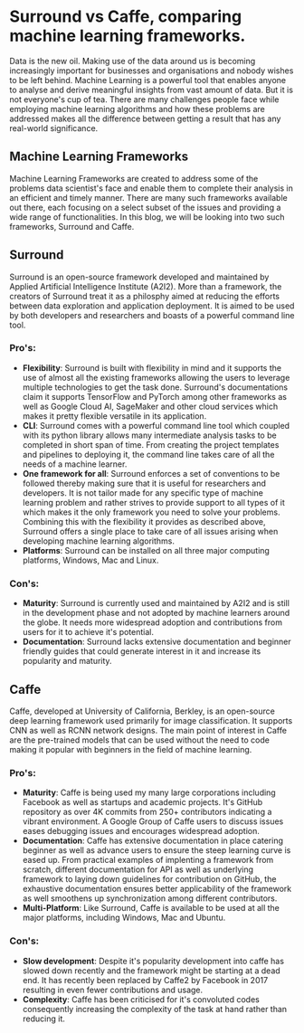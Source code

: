 # Surround vs Caffe, comparing machine learning frameworks.

Data is the new oil. Making use of the data around us is becoming increasingly important for businesses and organisations and nobody wishes to be left behind. Machine Learning is a powerful tool that enables anyone to analyse and derive meaningful insights from vast amount of data. But it is not everyone's cup of tea. There are many challenges people face while employing machine learning algorithms and how these problems are addressed makes all the difference between getting a result that has any real-world significance.

## Machine Learning Frameworks

Machine Learning Frameworks are created to address some of the problems data scientist's face and enable them to complete their analysis in an efficient and timely manner. There are many such frameworks available out there, each focusing on a select subset of the issues and providing a wide range of functionalities. In this blog, we will be looking into two such frameworks, Surround and Caffe.

## Surround

Surround is an open-source framework developed and maintained by Applied Artificial Intelligence Institute (A2I2). More than a framework, the creators of Surround treat it as a philosphy aimed at reducing the efforts between data exploration and application deployment. It is aimed to be used by both developers and researchers and boasts of a powerful command line tool.

### Pro's:
- **Flexibility**: Surround is built with flexibility in mind and it supports the use of almost all the existing frameworks allowing the users to leverage multiple technologies to get the task done. Surround's documentations claim it supports TensorFlow and PyTorch among other frameworks as well as Google Cloud AI, SageMaker and other cloud services which makes it pretty flexible versatile in its application.
- **CLI**: Surround comes with a powerful command line tool which coupled with its python library allows many intermediate analysis tasks to be completed in short span of time. From creating the project templates and pipelines to deploying it, the command line takes care of all the needs of a machine learner.
- **One framework for all**: Surround enforces a set of conventions to be followed thereby making sure that it is useful for researchers and developers. It is not tailor made for any specific type of machine learning problem and rather strives to provide support to all types of it which makes it the only framework you need to solve your problems. Combining this with the flexibility it provides as described above, Surround offers a single place to take care of all issues arising when developing machine learning algorithms.
- **Platforms**: Surround can be installed on all three major computing platforms, Windows, Mac and Linux.

### Con's:
- **Maturity**: Surround is currently used and maintained by A2I2 and is still in the development phase and not adopted by machine learners around the globe. It needs more widespread adoption and contributions from users for it to achieve it's potential.
- **Documentation**: Surround lacks extensive documentation and beginner friendly guides that could generate interest in it and increase its popularity and maturity.

## Caffe

Caffe, developed at University of California, Berkley, is an open-source deep learning framework used primarily for image classification. It supports CNN as well as RCNN network designs. The main point of interest in Caffe are the pre-trained models that can be used without the need to code making it popular with beginners in the field of machine learning.

### Pro's:
- **Maturity**: Caffe is being used my many large corporations including Facebook as well as startups and academic projects. It's GitHub repository as over 4K commits from 250+ contributors indicating a vibrant environment. A Google Group of Caffe users to discuss issues eases debugging issues and encourages widespread adoption.
- **Documentation**: Caffe has extensive documentation in place catering beginner as well as advance users to ensure the steep learning curve is eased up. From practical examples of implenting a framework from scratch, different documentation for API as well as underlying framework to laying down guidelines for contribution on GitHub, the exhaustive documentation ensures better applicability of the framework as well smoothens up synchronization among different contributors.
- **Multi-Platform**: Like Surround, Caffe is available to be used at all the major platforms, including Windows, Mac and Ubuntu.

### Con's:
- **Slow development**: Despite it's popularity development into caffe has slowed down recently and the framework might be starting at a dead end. It has recently been replaced by Caffe2 by Facebook in 2017 resulting in even fewer contributions and usage.
- **Complexity**: Caffe has been criticised for it's convoluted codes consequently increasing the complexity of the task at hand rather than reducing it. 
